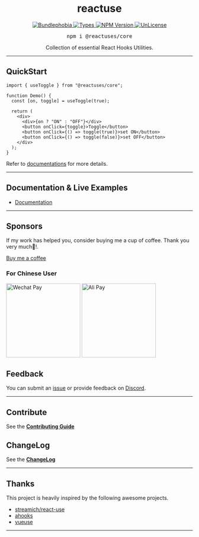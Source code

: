 <div align = "center">
   <h1 align = "center">
    reactuse
  </h1>
</div>

<p align="center">
  <a href="https://bundlephobia.com/result?p=@reactuses/core">
    <img alt="Bundlephobia" src="https://img.shields.io/bundlephobia/minzip/@reactuses/core?style=for-the-badge&labelColor=24292e">
  </a>
  <a aria-label="Types" href="https://www.npmjs.com/package/@reactuses/core">
    <img alt="Types" src="https://img.shields.io/npm/types/react-use-system-color-mode?style=for-the-badge&labelColor=24292e">
  </a>
  <a aria-label="NPM version" href="https://www.npmjs.com/package/@reactuses/core">
    <img alt="NPM Version" src="https://img.shields.io/npm/v/@reactuses/core?style=for-the-badge&labelColor=24292e">
  </a>
  <a aria-label="License" href="https://jaredlunde.mit-license.org/">
    <img alt="UnLicense" src="https://img.shields.io/npm/l/@reactuses/core?style=for-the-badge&labelColor=24292e">
  </a>
</p>

<pre align="center">npm i @reactuses/core</pre>

<p align="center">
Collection of essential React Hooks Utilities.
</p>

<hr>

## QuickStart

```tsx harmony
import { useToggle } from "@reactuses/core";

function Demo() {
  const [on, toggle] = useToggle(true);

  return (
    <div>
      <div>{on ? "ON" : "OFF"}</div>
      <button onClick={toggle}>Toggle</button>
      <button onClick={() => toggle(true)}>set ON</button>
      <button onClick={() => toggle(false)}>set OFF</button>
    </div>
  );
}
```

Refer to [documentations](https://reactuse.com/) for more details.

<hr>

## Documentation & Live Examples

* [Documentation](https://reactuse.com/)

<hr/>

## Sponsors

If my work has helped you, consider buying me a cup of coffee. Thank you very much🥰!.

[Buy me a coffee](https://www.buymeacoffee.com/lianwenwu)

### For Chinese User

<p float="left">
  <img src="https://raw.githubusercontent.com/childrentime/reactuse/main/pay/wechat.jpg" alt="Wechat Pay" width="200" />
  <img src="https://raw.githubusercontent.com/childrentime/reactuse/main/pay/ali.jpg" alt="Ali Pay" width="200" />
</p>

## Feedback

You can submit an [issue](https://github.com/childrentime/reactuse/issues) or provide feedback on [Discord](https://discord.gg/HMsq6cFkKp).

<hr/>

## Contribute

See the [**Contributing Guide**](https://github.com/childrentime/reactuse/blob/main/CONTRIBUTING.md)

## ChangeLog

See the [**ChangeLog**](https://github.com/childrentime/reactuse/blob/main/packages/core/changelog.md)

<hr/>

## Thanks

This project is heavily inspired by the following awesome projects.

* [streamich/react-use](https://github.com/streamich/react-use)
* [ahooks](https://github.com/alibaba/hooks)
* [vueuse](https://github.com/vueuse/vueuse)

<hr/>
